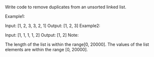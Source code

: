 Write code to remove duplicates from an unsorted linked list.

Example1:

 Input: [1, 2, 3, 3, 2, 1]
 Output: [1, 2, 3]
Example2:

 Input: [1, 1, 1, 1, 2]
 Output: [1, 2]
Note:

The length of the list is within the range[0, 20000].
The values of the list elements are within the range [0, 20000].
